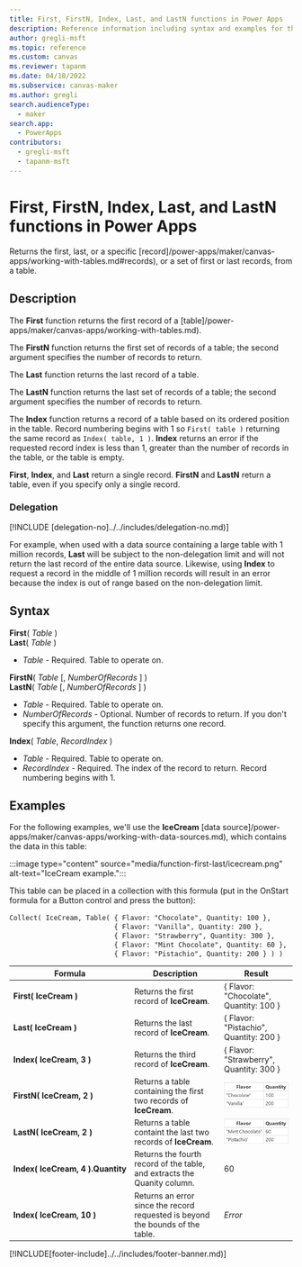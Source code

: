 ```yaml
---
title: First, FirstN, Index, Last, and LastN functions in Power Apps
description: Reference information including syntax and examples for the First, FirstN, Index, Last, and LastN functions in Power Apps.
author: gregli-msft
ms.topic: reference
ms.custom: canvas
ms.reviewer: tapanm
ms.date: 04/18/2022
ms.subservice: canvas-maker
ms.author: gregli
search.audienceType: 
  - maker
search.app: 
  - PowerApps
contributors:
  - gregli-msft
  - tapanm-msft
---
```

# First, FirstN, Index, Last, and LastN functions in Power Apps
Returns the first, last, or a specific [record]/power-apps/maker/canvas-apps/working-with-tables.md#records), or a set of first or last records, from a table.

## Description
The **First** function returns the first record of a [table]/power-apps/maker/canvas-apps/working-with-tables.md).

The **FirstN** function returns the first set of records of a table; the second argument specifies the number of records to return.

The **Last** function returns the last record of a table.

The **LastN** function returns the last set of records of a table; the second argument specifies the number of records to return.

The **Index** function returns a record of a table based on its ordered position in the table.  Record numbering begins with 1 so `First( table )` returning the same record as `Index( table, 1 )`.  **Index** returns an error if the requested record index is less than 1, greater than the number of records in the table, or the table is empty.

**First**, **Index**, and **Last** return a single record.  **FirstN** and **LastN** return a table, even if you specify only a single record.

### Delegation
[!INCLUDE [delegation-no]../../includes/delegation-no.md)]

For example, when used with a data source containing a large table with 1 million records, **Last** will be subject to the non-delegation limit and will not return the last record of the entire data source.  Likewise, using **Index** to request a record in the middle of 1 million records will result in an error because the index is out of range based on the non-delegation limit.

## Syntax
**First**( *Table* )<br>**Last**( *Table* )

* *Table* - Required. Table to operate on.

**FirstN**( *Table* [, *NumberOfRecords* ] )<br>**LastN**( *Table* [, *NumberOfRecords* ] )

* *Table* - Required. Table to operate on.
* *NumberOfRecords* - Optional.  Number of records to return. If you don't specify this argument, the function returns one record.

**Index**( *Table*, *RecordIndex* )

* *Table* - Required. Table to operate on.
* *RecordIndex* - Required. The index of the record to return.  Record numbering begins with 1.

## Examples

For the following examples, we'll use the **IceCream** [data source]/power-apps/maker/canvas-apps/working-with-data-sources.md), which contains the data in this table:

:::image type="content" source="media/function-first-last/icecream.png" alt-text="IceCream example.":::

This table can be placed in a collection with this formula (put in the OnStart formula for a Button control and press the button):

```powerapps-dot
Collect( IceCream, Table( { Flavor: "Chocolate", Quantity: 100 }, 
                          { Flavor: "Vanilla", Quantity: 200 },
                          { Flavor: "Strawberry", Quantity: 300 },
                          { Flavor: "Mint Chocolate", Quantity: 60 },
                          { Flavor: "Pistachio", Quantity: 200 } ) )
```

| Formula | Description | Result |
| --- | --- | --- |
| **First(&nbsp;IceCream&nbsp;)** | Returns the first record of **IceCream**. | { Flavor: "Chocolate", Quantity: 100 } |
| **Last(&nbsp;IceCream&nbsp;)** | Returns the last record of **IceCream**.  | { Flavor: "Pistachio", Quantity: 200 } |
| **Index(&nbsp;IceCream,&nbsp;3&nbsp;)** | Returns the third record of **IceCream**. | { Flavor: "Strawberry", Quantity: 300 } |
| **FirstN(&nbsp;IceCream,&nbsp;2&nbsp;)** | Returns a table containing the first two records of **IceCream**.  | ![Table containing the records for Chocolate and Vanilla](media/function-first-last/icecream-first2.png) |
| **LastN(&nbsp;IceCream,&nbsp;2&nbsp;)** | Returns a table containt the last two records of **IceCream**. | ![Table containing the records for Mint Chocolate and Pistachio](media/function-first-last/icecream-last2.png) |
| **Index(&nbsp;IceCream,&nbsp;4&nbsp;).Quantity** | Returns the fourth record of the table, and extracts the Quanity column. | 60 |
| **Index(&nbsp;IceCream,&nbsp;10&nbsp;)** | Returns an error since the record requested is beyond the bounds of the table. | *Error* |


[!INCLUDE[footer-include]../../includes/footer-banner.md)]
